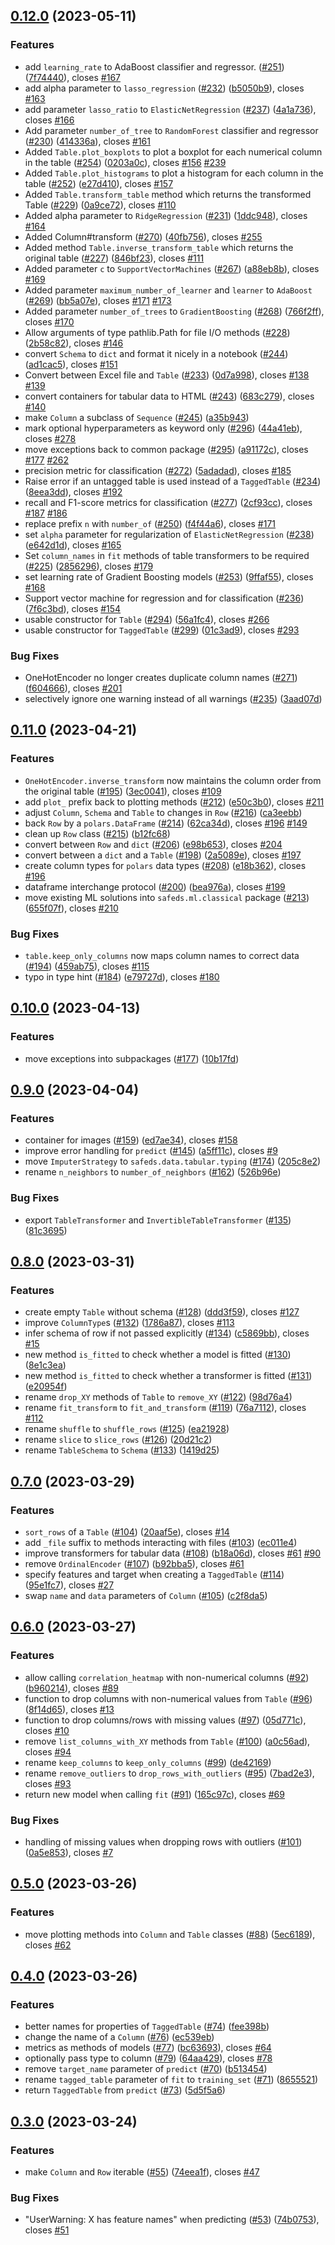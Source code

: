 ## [0.12.0](https://github.com/Safe-DS/Stdlib/compare/v0.11.0...v0.12.0) (2023-05-11)


### Features

* add `learning_rate` to AdaBoost classifier and regressor. ([#251](https://github.com/Safe-DS/Stdlib/issues/251)) ([7f74440](https://github.com/Safe-DS/Stdlib/commit/7f744409c08fb465d59f1f04e2cac7ebed23f339)), closes [#167](https://github.com/Safe-DS/Stdlib/issues/167)
* add alpha parameter to `lasso_regression` ([#232](https://github.com/Safe-DS/Stdlib/issues/232)) ([b5050b9](https://github.com/Safe-DS/Stdlib/commit/b5050b91f17774fa5cf3fc80b51d3ea6c295481f)), closes [#163](https://github.com/Safe-DS/Stdlib/issues/163)
* add parameter `lasso_ratio` to `ElasticNetRegression` ([#237](https://github.com/Safe-DS/Stdlib/issues/237)) ([4a1a736](https://github.com/Safe-DS/Stdlib/commit/4a1a7367099125d2a072bf36686063de7180e8f0)), closes [#166](https://github.com/Safe-DS/Stdlib/issues/166)
* Add parameter `number_of_tree` to `RandomForest` classifier and regressor ([#230](https://github.com/Safe-DS/Stdlib/issues/230)) ([414336a](https://github.com/Safe-DS/Stdlib/commit/414336ac9752f961cab30545cbe51befbde50d21)), closes [#161](https://github.com/Safe-DS/Stdlib/issues/161)
* Added `Table.plot_boxplots` to plot a boxplot for each numerical column in the table ([#254](https://github.com/Safe-DS/Stdlib/issues/254)) ([0203a0c](https://github.com/Safe-DS/Stdlib/commit/0203a0c977184cdee1769d317fcb1f7cb5c644f3)), closes [#156](https://github.com/Safe-DS/Stdlib/issues/156) [#239](https://github.com/Safe-DS/Stdlib/issues/239)
* Added `Table.plot_histograms` to plot a histogram for each column in the table ([#252](https://github.com/Safe-DS/Stdlib/issues/252)) ([e27d410](https://github.com/Safe-DS/Stdlib/commit/e27d410085ebaf9ab98069a5b175d800259d95a3)), closes [#157](https://github.com/Safe-DS/Stdlib/issues/157)
* Added `Table.transform_table` method which returns the transformed Table ([#229](https://github.com/Safe-DS/Stdlib/issues/229)) ([0a9ce72](https://github.com/Safe-DS/Stdlib/commit/0a9ce72ba2101f99fea43dcd43b1f498dbb8e558)), closes [#110](https://github.com/Safe-DS/Stdlib/issues/110)
* Added alpha parameter to `RidgeRegression` ([#231](https://github.com/Safe-DS/Stdlib/issues/231)) ([1ddc948](https://github.com/Safe-DS/Stdlib/commit/1ddc948aac5f153f649c3869b99184c2c1d96d9f)), closes [#164](https://github.com/Safe-DS/Stdlib/issues/164)
* Added Column#transform ([#270](https://github.com/Safe-DS/Stdlib/issues/270)) ([40fb756](https://github.com/Safe-DS/Stdlib/commit/40fb7566307b4c015f3acae7bb94f4e937977e07)), closes [#255](https://github.com/Safe-DS/Stdlib/issues/255)
* Added method `Table.inverse_transform_table` which returns the original table ([#227](https://github.com/Safe-DS/Stdlib/issues/227)) ([846bf23](https://github.com/Safe-DS/Stdlib/commit/846bf233235b2cdaf9bbd00cacb89ea44e94011b)), closes [#111](https://github.com/Safe-DS/Stdlib/issues/111)
* Added parameter `c` to `SupportVectorMachines` ([#267](https://github.com/Safe-DS/Stdlib/issues/267)) ([a88eb8b](https://github.com/Safe-DS/Stdlib/commit/a88eb8b8c3f67e8485ce2847c4923a2cf0506f68)), closes [#169](https://github.com/Safe-DS/Stdlib/issues/169)
* Added parameter `maximum_number_of_learner` and `learner` to `AdaBoost` ([#269](https://github.com/Safe-DS/Stdlib/issues/269)) ([bb5a07e](https://github.com/Safe-DS/Stdlib/commit/bb5a07e17b6563d394d79b62349633791675346f)), closes [#171](https://github.com/Safe-DS/Stdlib/issues/171) [#173](https://github.com/Safe-DS/Stdlib/issues/173)
* Added parameter `number_of_trees` to `GradientBoosting` ([#268](https://github.com/Safe-DS/Stdlib/issues/268)) ([766f2ff](https://github.com/Safe-DS/Stdlib/commit/766f2ff2a6d68098be3e858ad12bf9e509e5f192)), closes [#170](https://github.com/Safe-DS/Stdlib/issues/170)
* Allow arguments of type pathlib.Path for file I/O methods ([#228](https://github.com/Safe-DS/Stdlib/issues/228)) ([2b58c82](https://github.com/Safe-DS/Stdlib/commit/2b58c82f50ce88b4778f3c82108f5d5f474fdfa9)), closes [#146](https://github.com/Safe-DS/Stdlib/issues/146)
* convert `Schema` to `dict` and format it nicely in a notebook ([#244](https://github.com/Safe-DS/Stdlib/issues/244)) ([ad1cac5](https://github.com/Safe-DS/Stdlib/commit/ad1cac5198709d0a78019787251ba2aed913cf55)), closes [#151](https://github.com/Safe-DS/Stdlib/issues/151)
* Convert between Excel file and `Table` ([#233](https://github.com/Safe-DS/Stdlib/issues/233)) ([0d7a998](https://github.com/Safe-DS/Stdlib/commit/0d7a998f9e660f47147f7eaa6ebb8119c09188ac)), closes [#138](https://github.com/Safe-DS/Stdlib/issues/138) [#139](https://github.com/Safe-DS/Stdlib/issues/139)
* convert containers for tabular data to HTML ([#243](https://github.com/Safe-DS/Stdlib/issues/243)) ([683c279](https://github.com/Safe-DS/Stdlib/commit/683c2793f053f5d0572e723b35db383aa00ddc44)), closes [#140](https://github.com/Safe-DS/Stdlib/issues/140)
* make `Column` a subclass of `Sequence` ([#245](https://github.com/Safe-DS/Stdlib/issues/245)) ([a35b943](https://github.com/Safe-DS/Stdlib/commit/a35b943a126b28500499f5d7da1bccee10d98ff3))
* mark optional hyperparameters as keyword only ([#296](https://github.com/Safe-DS/Stdlib/issues/296)) ([44a41eb](https://github.com/Safe-DS/Stdlib/commit/44a41eb205ad0f69f01564ab318e53873bb902c4)), closes [#278](https://github.com/Safe-DS/Stdlib/issues/278)
* move exceptions back to common package ([#295](https://github.com/Safe-DS/Stdlib/issues/295)) ([a91172c](https://github.com/Safe-DS/Stdlib/commit/a91172c0f21ea9934cedbe9fd749eb4ff7929394)), closes [#177](https://github.com/Safe-DS/Stdlib/issues/177) [#262](https://github.com/Safe-DS/Stdlib/issues/262)
* precision metric for classification ([#272](https://github.com/Safe-DS/Stdlib/issues/272)) ([5adadad](https://github.com/Safe-DS/Stdlib/commit/5adadadf6ab185b4d8864b7859d7cc036a055a6d)), closes [#185](https://github.com/Safe-DS/Stdlib/issues/185)
* Raise error if an untagged table is used instead of a `TaggedTable` ([#234](https://github.com/Safe-DS/Stdlib/issues/234)) ([8eea3dd](https://github.com/Safe-DS/Stdlib/commit/8eea3dd31dab49b4d9371f61f02ace9fdca25394)), closes [#192](https://github.com/Safe-DS/Stdlib/issues/192)
* recall and F1-score metrics for classification ([#277](https://github.com/Safe-DS/Stdlib/issues/277)) ([2cf93cc](https://github.com/Safe-DS/Stdlib/commit/2cf93cc7181ad69991055dd0e49035a785105356)), closes [#187](https://github.com/Safe-DS/Stdlib/issues/187) [#186](https://github.com/Safe-DS/Stdlib/issues/186)
* replace prefix `n` with `number_of` ([#250](https://github.com/Safe-DS/Stdlib/issues/250)) ([f4f44a6](https://github.com/Safe-DS/Stdlib/commit/f4f44a6b8d5f8ee795673b11c5f00e3ebb1b1b39)), closes [#171](https://github.com/Safe-DS/Stdlib/issues/171)
* set `alpha` parameter for regularization of `ElasticNetRegression` ([#238](https://github.com/Safe-DS/Stdlib/issues/238)) ([e642d1d](https://github.com/Safe-DS/Stdlib/commit/e642d1d49c5b21240fa5bbbde48e80d5b7743ff1)), closes [#165](https://github.com/Safe-DS/Stdlib/issues/165)
* Set `column_names` in `fit` methods of table transformers to be required ([#225](https://github.com/Safe-DS/Stdlib/issues/225)) ([2856296](https://github.com/Safe-DS/Stdlib/commit/2856296fb7228e8d4adebceb86e22ecaeb609ad9)), closes [#179](https://github.com/Safe-DS/Stdlib/issues/179)
* set learning rate of Gradient Boosting models ([#253](https://github.com/Safe-DS/Stdlib/issues/253)) ([9ffaf55](https://github.com/Safe-DS/Stdlib/commit/9ffaf55a97333bb2edce2f2c9c66650a9724ca60)), closes [#168](https://github.com/Safe-DS/Stdlib/issues/168)
* Support vector machine for regression and for classification ([#236](https://github.com/Safe-DS/Stdlib/issues/236)) ([7f6c3bd](https://github.com/Safe-DS/Stdlib/commit/7f6c3bd9fba670a487d3ef96d281f3904a8974a7)), closes [#154](https://github.com/Safe-DS/Stdlib/issues/154)
* usable constructor for `Table` ([#294](https://github.com/Safe-DS/Stdlib/issues/294)) ([56a1fc4](https://github.com/Safe-DS/Stdlib/commit/56a1fc4450ba77877b6b29467c0e1d11dd200f9d)), closes [#266](https://github.com/Safe-DS/Stdlib/issues/266)
* usable constructor for `TaggedTable` ([#299](https://github.com/Safe-DS/Stdlib/issues/299)) ([01c3ad9](https://github.com/Safe-DS/Stdlib/commit/01c3ad9564a35f31744a30862ae1a533ef5adf6b)), closes [#293](https://github.com/Safe-DS/Stdlib/issues/293)


### Bug Fixes

* OneHotEncoder no longer creates duplicate column names ([#271](https://github.com/Safe-DS/Stdlib/issues/271)) ([f604666](https://github.com/Safe-DS/Stdlib/commit/f604666305d38d3a01696ea7ca60056ce7f78245)), closes [#201](https://github.com/Safe-DS/Stdlib/issues/201)
* selectively ignore one warning instead of all warnings ([#235](https://github.com/Safe-DS/Stdlib/issues/235)) ([3aad07d](https://github.com/Safe-DS/Stdlib/commit/3aad07ddcc0da42e1dab2eed49fc41433a876765))

## [0.11.0](https://github.com/Safe-DS/Stdlib/compare/v0.10.0...v0.11.0) (2023-04-21)


### Features

* `OneHotEncoder.inverse_transform` now maintains the column order from the original table ([#195](https://github.com/Safe-DS/Stdlib/issues/195)) ([3ec0041](https://github.com/Safe-DS/Stdlib/commit/3ec0041669ffe97640f96db345f3f43720d5c3f7)), closes [#109](https://github.com/Safe-DS/Stdlib/issues/109)
* add `plot_` prefix back to plotting methods ([#212](https://github.com/Safe-DS/Stdlib/issues/212)) ([e50c3b0](https://github.com/Safe-DS/Stdlib/commit/e50c3b0118825e33eef0e2a7073673603e316ee5)), closes [#211](https://github.com/Safe-DS/Stdlib/issues/211)
* adjust `Column`, `Schema` and `Table` to changes in `Row` ([#216](https://github.com/Safe-DS/Stdlib/issues/216)) ([ca3eebb](https://github.com/Safe-DS/Stdlib/commit/ca3eebbe2166f08d76cdcb89a012518ae8ff8e4e))
* back `Row` by a `polars.DataFrame` ([#214](https://github.com/Safe-DS/Stdlib/issues/214)) ([62ca34d](https://github.com/Safe-DS/Stdlib/commit/62ca34dd399da8b4e34b89bad408311707b53f41)), closes [#196](https://github.com/Safe-DS/Stdlib/issues/196) [#149](https://github.com/Safe-DS/Stdlib/issues/149)
* clean up `Row` class ([#215](https://github.com/Safe-DS/Stdlib/issues/215)) ([b12fc68](https://github.com/Safe-DS/Stdlib/commit/b12fc68c9b914446c1ea3aca5dacfab969680ae8))
* convert between `Row` and `dict` ([#206](https://github.com/Safe-DS/Stdlib/issues/206)) ([e98b653](https://github.com/Safe-DS/Stdlib/commit/e98b6536a2c50e64772fc7aeb29c03c850ebd570)), closes [#204](https://github.com/Safe-DS/Stdlib/issues/204)
* convert between a `dict` and a `Table` ([#198](https://github.com/Safe-DS/Stdlib/issues/198)) ([2a5089e](https://github.com/Safe-DS/Stdlib/commit/2a5089e408a1eeb078aa77ce7c3e5ae8c4bc0201)), closes [#197](https://github.com/Safe-DS/Stdlib/issues/197)
* create column types for `polars` data types ([#208](https://github.com/Safe-DS/Stdlib/issues/208)) ([e18b362](https://github.com/Safe-DS/Stdlib/commit/e18b36250ac170e3364106ba1c59649e0b4aff21)), closes [#196](https://github.com/Safe-DS/Stdlib/issues/196)
* dataframe interchange protocol ([#200](https://github.com/Safe-DS/Stdlib/issues/200)) ([bea976a](https://github.com/Safe-DS/Stdlib/commit/bea976a72a28698a29145a3ad501d8af59e7e5d8)), closes [#199](https://github.com/Safe-DS/Stdlib/issues/199)
* move existing ML solutions into `safeds.ml.classical` package ([#213](https://github.com/Safe-DS/Stdlib/issues/213)) ([655f07f](https://github.com/Safe-DS/Stdlib/commit/655f07f7f8f02b8fc92b469daf15a2384a81534f)), closes [#210](https://github.com/Safe-DS/Stdlib/issues/210)


### Bug Fixes

* `table.keep_only_columns` now maps column names to correct data ([#194](https://github.com/Safe-DS/Stdlib/issues/194)) ([459ab75](https://github.com/Safe-DS/Stdlib/commit/459ab7570c7c7b79304f78cab4f6bff82fc026a3)), closes [#115](https://github.com/Safe-DS/Stdlib/issues/115)
* typo in type hint ([#184](https://github.com/Safe-DS/Stdlib/issues/184)) ([e79727d](https://github.com/Safe-DS/Stdlib/commit/e79727d5d91090bc5cd6d3a81acc2a1393b3e5eb)), closes [#180](https://github.com/Safe-DS/Stdlib/issues/180)

## [0.10.0](https://github.com/Safe-DS/Stdlib/compare/v0.9.0...v0.10.0) (2023-04-13)


### Features

* move exceptions into subpackages ([#177](https://github.com/Safe-DS/Stdlib/issues/177)) ([10b17fd](https://github.com/Safe-DS/Stdlib/commit/10b17fddca6518dd0d62da0a791c508659c994c4))

## [0.9.0](https://github.com/Safe-DS/Stdlib/compare/v0.8.0...v0.9.0) (2023-04-04)


### Features

* container for images ([#159](https://github.com/Safe-DS/Stdlib/issues/159)) ([ed7ae34](https://github.com/Safe-DS/Stdlib/commit/ed7ae341c4546ec32efe46e22dccc4d770126695)), closes [#158](https://github.com/Safe-DS/Stdlib/issues/158)
* improve error handling for `predict` ([#145](https://github.com/Safe-DS/Stdlib/issues/145)) ([a5ff11c](https://github.com/Safe-DS/Stdlib/commit/a5ff11c2795e8e814b6a6565a9a331e1662d39c6)), closes [#9](https://github.com/Safe-DS/Stdlib/issues/9)
* move `ImputerStrategy` to `safeds.data.tabular.typing` ([#174](https://github.com/Safe-DS/Stdlib/issues/174)) ([205c8e2](https://github.com/Safe-DS/Stdlib/commit/205c8e20ddcc76da57b895a23c0221da4dcf2508))
* rename `n_neighbors` to `number_of_neighbors` ([#162](https://github.com/Safe-DS/Stdlib/issues/162)) ([526b96e](https://github.com/Safe-DS/Stdlib/commit/526b96e3877299eb6bf6adea2882065fd29b52cf))


### Bug Fixes

* export `TableTransformer` and `InvertibleTableTransformer` ([#135](https://github.com/Safe-DS/Stdlib/issues/135)) ([81c3695](https://github.com/Safe-DS/Stdlib/commit/81c369556e8ca3bf800f843598efab29b0ac957b))

## [0.8.0](https://github.com/Safe-DS/Stdlib/compare/v0.7.0...v0.8.0) (2023-03-31)


### Features

* create empty `Table` without schema ([#128](https://github.com/Safe-DS/Stdlib/issues/128)) ([ddd3f59](https://github.com/Safe-DS/Stdlib/commit/ddd3f59cf4f0173327511593ea4dc0b5b938fce1)), closes [#127](https://github.com/Safe-DS/Stdlib/issues/127)
* improve `ColumnType`s ([#132](https://github.com/Safe-DS/Stdlib/issues/132)) ([1786a87](https://github.com/Safe-DS/Stdlib/commit/1786a872f9fe713b952e75c190245200082ac80d)), closes [#113](https://github.com/Safe-DS/Stdlib/issues/113)
* infer schema of row if not passed explicitly ([#134](https://github.com/Safe-DS/Stdlib/issues/134)) ([c5869bb](https://github.com/Safe-DS/Stdlib/commit/c5869bbc215d884c48726b3c8f6b3556763d986d)), closes [#15](https://github.com/Safe-DS/Stdlib/issues/15)
* new method `is_fitted` to check whether a model is fitted ([#130](https://github.com/Safe-DS/Stdlib/issues/130)) ([8e1c3ea](https://github.com/Safe-DS/Stdlib/commit/8e1c3ea22c3b422b65340f6fc25a87d0d7fb8869))
* new method `is_fitted` to check whether a transformer is fitted ([#131](https://github.com/Safe-DS/Stdlib/issues/131)) ([e20954f](https://github.com/Safe-DS/Stdlib/commit/e20954feb0f9191596aac93672b67361e1aa4ef8))
* rename `drop_XY` methods of `Table` to `remove_XY` ([#122](https://github.com/Safe-DS/Stdlib/issues/122)) ([98d76a4](https://github.com/Safe-DS/Stdlib/commit/98d76a46a56d4f78cb30d3ea8c4916b69f738674))
* rename `fit_transform` to `fit_and_transform` ([#119](https://github.com/Safe-DS/Stdlib/issues/119)) ([76a7112](https://github.com/Safe-DS/Stdlib/commit/76a71126b6ca21f9082dd2d3a2248bf65716b73f)), closes [#112](https://github.com/Safe-DS/Stdlib/issues/112)
* rename `shuffle` to `shuffle_rows` ([#125](https://github.com/Safe-DS/Stdlib/issues/125)) ([ea21928](https://github.com/Safe-DS/Stdlib/commit/ea219285e869d0362339f8b87c310096cc001793))
* rename `slice` to `slice_rows` ([#126](https://github.com/Safe-DS/Stdlib/issues/126)) ([20d21c2](https://github.com/Safe-DS/Stdlib/commit/20d21c2fed8f85cfdcb6480b9f1f96ebafab64f9))
* rename `TableSchema` to `Schema` ([#133](https://github.com/Safe-DS/Stdlib/issues/133)) ([1419d25](https://github.com/Safe-DS/Stdlib/commit/1419d25113a28ed8ab76345a047eaf7dd4a3feb1))

## [0.7.0](https://github.com/Safe-DS/Stdlib/compare/v0.6.0...v0.7.0) (2023-03-29)


### Features

* `sort_rows` of a `Table` ([#104](https://github.com/Safe-DS/Stdlib/issues/104)) ([20aaf5e](https://github.com/Safe-DS/Stdlib/commit/20aaf5eb276a0c756bb5414d4b268894d58a47e6)), closes [#14](https://github.com/Safe-DS/Stdlib/issues/14)
* add `_file` suffix to methods interacting with files ([#103](https://github.com/Safe-DS/Stdlib/issues/103)) ([ec011e4](https://github.com/Safe-DS/Stdlib/commit/ec011e47d8a595ac6aa1c40d911b1b3da8cf5bd4))
* improve transformers for tabular data ([#108](https://github.com/Safe-DS/Stdlib/issues/108)) ([b18a06d](https://github.com/Safe-DS/Stdlib/commit/b18a06dce090a1bb9b6e3c858b83cd8b6277e280)), closes [#61](https://github.com/Safe-DS/Stdlib/issues/61) [#90](https://github.com/Safe-DS/Stdlib/issues/90)
* remove `OrdinalEncoder` ([#107](https://github.com/Safe-DS/Stdlib/issues/107)) ([b92bba5](https://github.com/Safe-DS/Stdlib/commit/b92bba551146586d510da03cc581037dc4c4c05e)), closes [#61](https://github.com/Safe-DS/Stdlib/issues/61)
* specify features and target when creating a `TaggedTable` ([#114](https://github.com/Safe-DS/Stdlib/issues/114)) ([95e1fc7](https://github.com/Safe-DS/Stdlib/commit/95e1fc7b58dedda18f7fda43c9f6c45a57695f53)), closes [#27](https://github.com/Safe-DS/Stdlib/issues/27)
* swap `name` and `data` parameters of `Column` ([#105](https://github.com/Safe-DS/Stdlib/issues/105)) ([c2f8da5](https://github.com/Safe-DS/Stdlib/commit/c2f8da537d1857bf89ec4417c1ba4f09ce5b8d49))

## [0.6.0](https://github.com/Safe-DS/Stdlib/compare/v0.5.0...v0.6.0) (2023-03-27)


### Features

* allow calling `correlation_heatmap` with non-numerical columns ([#92](https://github.com/Safe-DS/Stdlib/issues/92)) ([b960214](https://github.com/Safe-DS/Stdlib/commit/b96021421f734fb7ca1b74e245a26b9997487292)), closes [#89](https://github.com/Safe-DS/Stdlib/issues/89)
* function to drop columns with non-numerical values from `Table` ([#96](https://github.com/Safe-DS/Stdlib/issues/96)) ([8f14d65](https://github.com/Safe-DS/Stdlib/commit/8f14d65611cd9a1d6c75ae2769a4e5551c42b766)), closes [#13](https://github.com/Safe-DS/Stdlib/issues/13)
* function to drop columns/rows with missing values ([#97](https://github.com/Safe-DS/Stdlib/issues/97)) ([05d771c](https://github.com/Safe-DS/Stdlib/commit/05d771c7fe9c0ea12ba7482a7ec5af197a450fce)), closes [#10](https://github.com/Safe-DS/Stdlib/issues/10)
* remove `list_columns_with_XY` methods from `Table` ([#100](https://github.com/Safe-DS/Stdlib/issues/100)) ([a0c56ad](https://github.com/Safe-DS/Stdlib/commit/a0c56ad1671bd4388356dd952b398efc31fd8796)), closes [#94](https://github.com/Safe-DS/Stdlib/issues/94)
* rename `keep_columns` to `keep_only_columns` ([#99](https://github.com/Safe-DS/Stdlib/issues/99)) ([de42169](https://github.com/Safe-DS/Stdlib/commit/de42169f6acde3d96985df24dc7f8213d96d2a4d))
* rename `remove_outliers` to `drop_rows_with_outliers` ([#95](https://github.com/Safe-DS/Stdlib/issues/95)) ([7bad2e3](https://github.com/Safe-DS/Stdlib/commit/7bad2e3e1b11fe45ed1fc408fa6289dfb5f301cb)), closes [#93](https://github.com/Safe-DS/Stdlib/issues/93)
* return new model when calling `fit` ([#91](https://github.com/Safe-DS/Stdlib/issues/91)) ([165c97c](https://github.com/Safe-DS/Stdlib/commit/165c97c107aa52fddb6951c7092f2dccb164c64d)), closes [#69](https://github.com/Safe-DS/Stdlib/issues/69)


### Bug Fixes

* handling of missing values when dropping rows with outliers ([#101](https://github.com/Safe-DS/Stdlib/issues/101)) ([0a5e853](https://github.com/Safe-DS/Stdlib/commit/0a5e853482ddeda147d5d6ff45e96166cfbfb1af)), closes [#7](https://github.com/Safe-DS/Stdlib/issues/7)

## [0.5.0](https://github.com/Safe-DS/Stdlib/compare/v0.4.0...v0.5.0) (2023-03-26)


### Features

* move plotting methods into `Column` and `Table` classes ([#88](https://github.com/Safe-DS/Stdlib/issues/88)) ([5ec6189](https://github.com/Safe-DS/Stdlib/commit/5ec6189a807092b00d38620403549c96a02164a5)), closes [#62](https://github.com/Safe-DS/Stdlib/issues/62)

## [0.4.0](https://github.com/Safe-DS/Stdlib/compare/v0.3.0...v0.4.0) (2023-03-26)


### Features

* better names for properties of `TaggedTable` ([#74](https://github.com/Safe-DS/Stdlib/issues/74)) ([fee398b](https://github.com/Safe-DS/Stdlib/commit/fee398b66cb9ae9e6675f455a8db31f271bfd207))
* change the name of a `Column` ([#76](https://github.com/Safe-DS/Stdlib/issues/76)) ([ec539eb](https://github.com/Safe-DS/Stdlib/commit/ec539eb6685d99183a35a138d1f345aaf6ae4c78))
* metrics as methods of models ([#77](https://github.com/Safe-DS/Stdlib/issues/77)) ([bc63693](https://github.com/Safe-DS/Stdlib/commit/bc636934a708b4a74aafed73fe4be75a7a36ebc4)), closes [#64](https://github.com/Safe-DS/Stdlib/issues/64)
* optionally pass type to column ([#79](https://github.com/Safe-DS/Stdlib/issues/79)) ([64aa429](https://github.com/Safe-DS/Stdlib/commit/64aa4293bdf035fe4f9a78b0b895c07f022ced3a)), closes [#78](https://github.com/Safe-DS/Stdlib/issues/78)
* remove `target_name` parameter of `predict` ([#70](https://github.com/Safe-DS/Stdlib/issues/70)) ([b513454](https://github.com/Safe-DS/Stdlib/commit/b513454c294f8ca03fbffa2b6f89a87e7d6fb9c6))
* rename `tagged_table` parameter of `fit` to `training_set` ([#71](https://github.com/Safe-DS/Stdlib/issues/71)) ([8655521](https://github.com/Safe-DS/Stdlib/commit/8655521bebbca2da9c91e2db7a837d4869a1d527))
* return `TaggedTable` from `predict` ([#73](https://github.com/Safe-DS/Stdlib/issues/73)) ([5d5f5a6](https://github.com/Safe-DS/Stdlib/commit/5d5f5a69d7e4def34ab09494511ae6ad6a62d60b))

## [0.3.0](https://github.com/Safe-DS/Stdlib/compare/v0.2.0...v0.3.0) (2023-03-24)


### Features

* make `Column` and `Row` iterable ([#55](https://github.com/Safe-DS/Stdlib/issues/55)) ([74eea1f](https://github.com/Safe-DS/Stdlib/commit/74eea1f995d03732d14da16d4393e1d61ad33625)), closes [#47](https://github.com/Safe-DS/Stdlib/issues/47)


### Bug Fixes

* "UserWarning: X has feature names" when predicting ([#53](https://github.com/Safe-DS/Stdlib/issues/53)) ([74b0753](https://github.com/Safe-DS/Stdlib/commit/74b07536f418732025f10cd6dc048cb61fab6cc5)), closes [#51](https://github.com/Safe-DS/Stdlib/issues/51)
